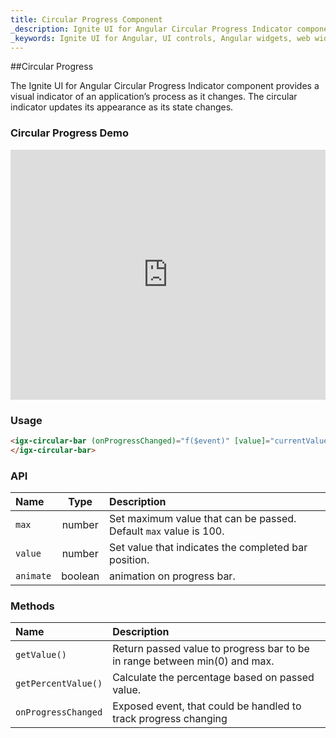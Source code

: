 ```yaml
---
title: Circular Progress Component
_description: Ignite UI for Angular Circular Progress Indicator component allows developers to display progress in a circle with endless customization options.
_keywords: Ignite UI for Angular, UI controls, Angular widgets, web widgets, UI widgets, Angular, Native Angular Components Suite, Native Angular Controls, Native Angular Components Library, Angular Circular Progress components, Angular Circular Progress controls
---
```


##Circular Progress
<p class="highlight">The Ignite UI for Angular Circular Progress Indicator component provides a visual indicator of an application’s process as it changes. The circular indicator updates its appearance as its state changes.<p>
<div class="divider"></div>

### Circular Progress Demo
<div class="sample-container" style="height: 400px">
    <iframe frameborder="0" seamless width="100%" height="100%" src="https://embed.plnkr.co/EqEQWTixihBKywSLk1MX/?show=preview&sidebar=false"></iframe>
</div>
<div class="divider--half"></div>

### Usage
```html
<igx-circular-bar (onProgressChanged)="f($event)" [value]="currentValue">
</igx-circular-bar>
```
<div class="divider--half"></div>

### API
| Name   |       Type      |  Description |
|:----------|:-------------:|:------|
| `max` |  number | Set maximum value that can be passed. Default `max` value is 100. |
| `value` |  number | Set value that indicates the completed bar position. |
| `animate` |  boolean | animation on progress bar. |
<div class="divider--half"></div>

### Methods
| Name   |  Description |
|:----------|:------|
| `getValue()` | Return passed value to progress bar to be in range between min(0) and max. |
| `getPercentValue()` | Calculate the percentage based on passed value. |
| `onProgressChanged` | Exposed event, that could be handled to track progress changing |
<div class="divider--half"></div>